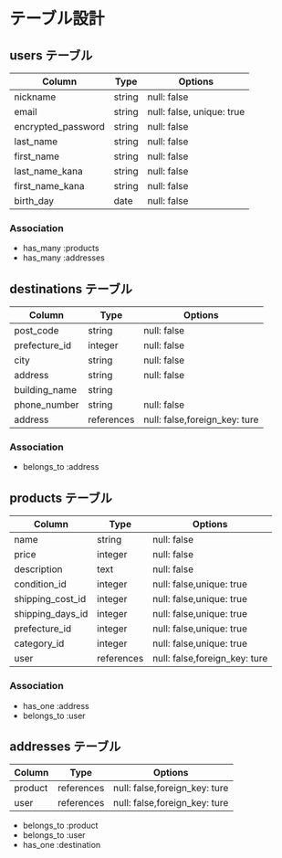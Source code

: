 # テーブル設計

## users テーブル

| Column             | Type       | Options                       |
| ------------------ | ---------- | ----------------------------- |
| nickname           | string     | null: false                   |
| email              | string     | null: false, unique: true     |
| encrypted_password | string     | null: false                   |
| last_name          | string     | null: false                   |
| first_name         | string     | null: false                   |
| last_name_kana     | string     | null: false                   |
| first_name_kana    | string     | null: false                   |
| birth_day          | date       | null: false                   |

### Association

- has_many :products
- has_many :addresses

## destinations テーブル

| Column             | Type       | Options                       |
| ------------------ | ---------- | ----------------------------- |
| post_code          | string     | null: false                   |
| prefecture_id      | integer    | null: false                   |
| city               | string     | null: false                   |
| address            | string     | null: false                   |
| building_name      | string     |                               |
| phone_number       | string     | null: false                   |
| address            | references | null: false,foreign_key: ture |

### Association

- belongs_to :address

## products テーブル

| Column             | Type       | Options                       |
| ------------------ | ---------- | ----------------------------- |
| name               | string     | null: false                   |
| price              | integer    | null: false                   |
| description        | text       | null: false                   |
| condition_id       | integer    | null: false,unique: true      |
| shipping_cost_id   | integer    | null: false,unique: true      |
| shipping_days_id   | integer    | null: false,unique: true      |
| prefecture_id      | integer    | null: false,unique: true      |
| category_id        | integer    | null: false,unique: true      |
| user               | references | null: false,foreign_key: ture |

### Association

- has_one :address
- belongs_to :user

## addresses テーブル

| Column             | Type       | Options                       |
| ------------------ | ---------- | ----------------------------- |
| product            | references | null: false,foreign_key: ture |
| user               | references | null: false,foreign_key: ture |

- belongs_to :product
- belongs_to :user
- has_one :destination
